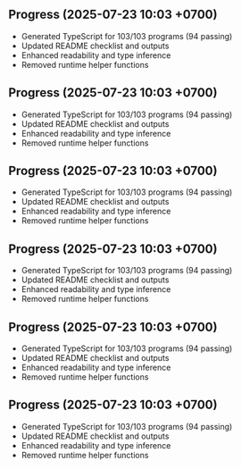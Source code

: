 ## Progress (2025-07-23 10:03 +0700)
- Generated TypeScript for 103/103 programs (94 passing)
- Updated README checklist and outputs
- Enhanced readability and type inference
- Removed runtime helper functions

## Progress (2025-07-23 10:03 +0700)
- Generated TypeScript for 103/103 programs (94 passing)
- Updated README checklist and outputs
- Enhanced readability and type inference
- Removed runtime helper functions
## Progress (2025-07-23 10:03 +0700)
- Generated TypeScript for 103/103 programs (94 passing)
- Updated README checklist and outputs
- Enhanced readability and type inference
- Removed runtime helper functions
## Progress (2025-07-23 10:03 +0700)
- Generated TypeScript for 103/103 programs (94 passing)
- Updated README checklist and outputs
- Enhanced readability and type inference
- Removed runtime helper functions
## Progress (2025-07-23 10:03 +0700)
- Generated TypeScript for 103/103 programs (94 passing)
- Updated README checklist and outputs
- Enhanced readability and type inference
- Removed runtime helper functions
## Progress (2025-07-23 10:03 +0700)
- Generated TypeScript for 103/103 programs (94 passing)
- Updated README checklist and outputs
- Enhanced readability and type inference
- Removed runtime helper functions
